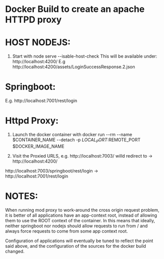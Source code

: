 # Docker Build to create an apache HTTPD proxy

# HOST NODEJS:
1. Start with node serve --isable-host-check
This will be available under:
http://localhost:4200/
E.g 
http://localhost:4200/assets/LoginSuccessResponse.2.json


# Springboot:
E.g. 
http://localhost:7001/rest/login

# Httpd Proxy:
1. Launch the docker container with
docker run --rm --name $CONTAINER_NAME --detach -p $LOCAL_PORT:$REMOTE_PORT $DOCKER_IMAGE_NAME

2. Visit the Proxied URLS, e.g.
http://localhost:7003/ willd redirect to -> http://localhost:4200/

http://localhost:7003/springboot/rest/login -> http://localhost:7001/rest/login


# NOTES:
When running mod proxy to work-around the cross origin request problem, it is better of all applications
have an app-context root, instead of allowing them to use the ROOT context of the container.
In this means that ideally, neither springboot nor nodejs should allow requests to run from / and always force
requests to come from some app context root.

Configuration of applications will eventually be tuned to reflect the point said above, and the configuration of the sources for the docker build changed.
